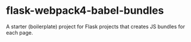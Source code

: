# flask-webpack4-babel-bundles
A starter (boilerplate) project for Flask projects that creates JS bundles for each page.
